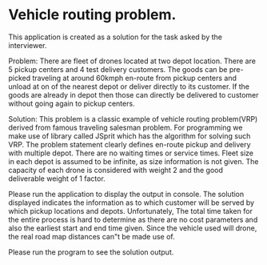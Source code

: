 # Vehicle routing problem.

This application is created as a solution for the task asked by the interviewer.

Problem: 
There are fleet of drones located at two depot location. There are 5 pickup centers and 4 test delivery customers.
The goods can be pre-picked traveling at around 60kmph en-route from pickup centers and unload at on of the nearest depot or deliver directly to its customer. If the goods are already in depot then those can directly be delivered to customer without going again to pickup centers.

Solution:
This problem is a classic example of vehicle routing problem(VRP) derived from famous traveling salesman problem. For programming we make use of library called JSprit which has the algorithm for solving such VRP. The problem statement clearly defines en-route pickup and delivery with multiple depot. There are no waiting times or service times. Fleet size in each depot is assumed to be infinite, as size information is not given. The capacity of each drone is considered with weight 2 and the good deliverable weight of 1 factor.

Please run the application to display the output in console.
The solution displayed indicates the information as to which customer will be served by which pickup locations and depots. Unfortunately, The total time taken for the entire process is hard to determine as there are no cost parameters and also the earliest start and end time given. Since the vehicle used will drone, the real road map distances can"t be made use of.


Please run the program to see the solution output.